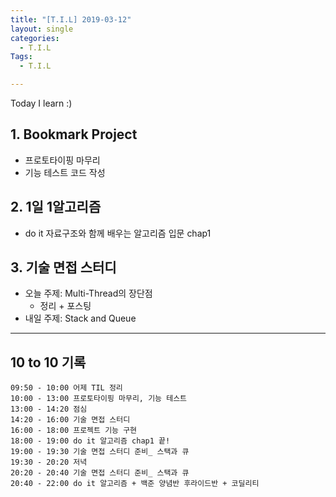 ```yaml
---
title: "[T.I.L] 2019-03-12"
layout: single
categories:
  - T.I.L
Tags:
  - T.I.L

---
```

Today I learn :)
   

## 1. Bookmark Project     
* 프로토타이핑 마무리  
* 기능 테스트 코드 작성  

## 2. 1일 1알고리즘  
* do it 자료구조와 함께 배우는 알고리즘 입문 chap1  


## 3. 기술 면접 스터디    
* 오늘 주제: Multi-Thread의 장단점    
  * 정리 + 포스팅  
* 내일 주제: Stack and Queue


---


## 10 to 10 기록

```
09:50 - 10:00 어제 TIL 정리  
10:00 - 13:00 프로토타이핑 마무리, 기능 테스트 
13:00 - 14:20 점심
14:20 - 16:00 기술 면접 스터디
16:00 - 18:00 프로젝트 기능 구현  
18:00 - 19:00 do it 알고리즘 chap1 끝!
19:00 - 19:30 기술 면접 스터디 준비_ 스택과 큐  
19:30 - 20:20 저녁
20:20 - 20:40 기술 면접 스터디 준비_ 스택과 큐
20:40 - 22:00 do it 알고리즘 + 백준 양념반 후라이드반 + 코딜리티
```